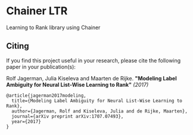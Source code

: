 # Chainer LTR

Learning to Rank library using Chainer

## Citing

If you find this project useful in your research, please cite the following paper in your publication(s):

Rolf Jagerman, Julia Kiseleva and Maarten de Rijke. **"Modeling Label Ambiguity for Neural List-Wise Learning to Rank"** *(2017)*

    @article{jagerman2017modeling,
      title={Modeling Label Ambiguity for Neural List-Wise Learning to Rank},
      author={Jagerman, Rolf and Kiseleva, Julia and de Rijke, Maarten},
      journal={arXiv preprint arXiv:1707.07493},
      year={2017}
    }

